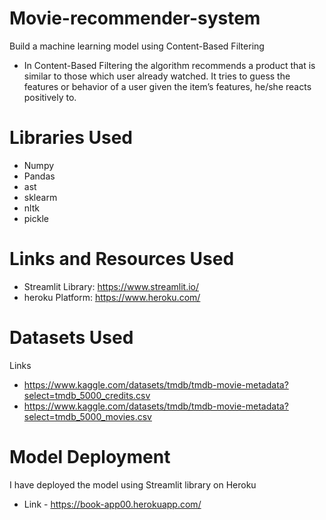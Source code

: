 # Movie-recommender-system
Build a machine learning model using Content-Based Filtering
- In Content-Based Filtering  the algorithm recommends a product that is similar to those which user already watched. It tries to guess the features or behavior of a user given the item’s features, he/she reacts positively to.

# Libraries Used
- Numpy
- Pandas
- ast
- sklearm
- nltk
- pickle

# Links and Resources Used
- Streamlit Library: https://www.streamlit.io/
- heroku Platform: https://www.heroku.com/

# Datasets Used
Links
- https://www.kaggle.com/datasets/tmdb/tmdb-movie-metadata?select=tmdb_5000_credits.csv
- https://www.kaggle.com/datasets/tmdb/tmdb-movie-metadata?select=tmdb_5000_movies.csv

# Model Deployment
I have deployed the model using Streamlit library on Heroku 
- Link - https://book-app00.herokuapp.com/
